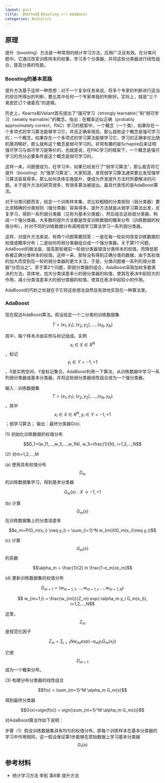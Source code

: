 ```yaml
---
layout: post
title: 【Method】Boosting（一）AdaBoost
categories: Analytics
---
```


## 原理

提升（boosting）方法是一种常用的统计学习方法，应用广泛且有效。在分类问题中，它通过改变训练样本的权重，学习多个分类器，并将这些分类器进行线性组合，提高分类的性能。

### Boosting的基本思路

提升方法基于这样一种思想：对于一个复杂任务来说，将多个专家的判断进行适当的综合所得出的判断，要比其中任何一个专家单独的判断好。实际上，就是“三个臭皮匠订个诸葛亮”的道理。

历史上，Kearns和Valiant首先提出了“强可学习（strongly learnable）”和“弱可学习（weakly learnable）”的概念。指出：在概率近似正确（probably approximately correct，PAC）学习的框架中，一个概念（一个类），如果存在一个多项式的学习算法能够学习它，并且正确率很高，那么就称这个概念是强可学习的；一个概念，如果存在一个多项式的学习算法能够学习它，学习的正确率仅比随机猜测略好，那么就称这个概念是弱可学习的。非常有趣的是Schapire后来证明强可学习与弱可学习是等价的，也就是说，在PAC学习的框架下，一个概念是强可学习的充分必要条件是这个概念是弱可学习的。

这样一来，问题便成为，在学习中，如果已经发行了“弱学习算法”，那么能否将它提升（boosting）为“强学习算法”。大家知道，发现弱学习算法通常要比发现强学习算法容易得多。那么如何具体实施提升，便成为开发提升方法时所要解决的问题。关于提升方法的研究很多，有很多算法被提出。最具代表性的是AdaBoost算法。

对于分类问题而言，给定一个训练样本集，求比较粗糙的分类规则（弱分类器）要比求精确的分类规则（强分类器）容易得多。提升方法就是从弱学习算法出发，反复学习，得到一系列弱分类器（又称为基本分类器），然后组合这些弱分类器，构成一个强分类器。大多数的提升方法都是改变训练数据的概率分布（训练数据的权值分布），针对不同的训练数据分布调用弱学习算法学习一系列弱分类器。

这样，对提升方法来说，有两个问题需要回答：一是在每一轮如何改变训练数据的权值或概率分布；二是如何将弱分类器组合成一个强分类器。关于第1个问题，AdaBoost的做法是，提高那些被前一轮弱分类器错误分类样本的权值，而降低那些被正确分类样本的权值。这样一来，那些没有得到正确分类的数据，由于其权值的加大而受到后一轮的弱分类器的更大关注。于是，分类问题被一系列的弱分类器“分而治之”。至于第2个问题，即弱分类器的组合，AdaBoost采取加权多数表决的方法。具体地，加大分类误差率小的弱分类器的权值，使其在表决中起较大的作用，减小分类误差率大的弱分类器的权值，使其在表决中起较小的作用。

AdaBoost的巧妙之处就在于它将这些想法自然且有效地实现在一种算法里。

### AdaBoost

现在叙述AdaBoost算法。假设给定一个二分类的训练数据集

$$T={(x_1,y_1),(x_2,y_2),...,(x_N,y_N)}$$

其中，每个样本点由实例与标记组成。实例$$x_i \in X \in R^N$$，标记$$y_i \in Y ={-1, +1}$$，X是实例空间，Y是标记集合。AdaBoost利用一下算法，从训练数据中学习一系列弱分类器或基本分类器，并将这些弱分类器线性组合成为一个强分类器。

输入：训练数据集$$T={(x_1,y_1),(x_2,y_2),...,(x_N,y_N)}$$，其中$$x_i \in X \in R^N, y_i \in Y ={-1, +1}$$；弱学习算法；
输出：最终分类器G(x).

(1) 初始化训练数据的权值分布

$$D_1=(w_11,...,w_1i,...,w_1N), w_1i=\frac{1}{N}, i=1,2,...,N$$

(2) 对m=1,2,...,M
    
(a) 使用具有权值分布$$D_m$$的训练数据集学习，得到基本分类器

$$G_m(x): X \to {-1,+1}$$

(b) 计算$$G_m(x)$$在训练数据集上的分类误差率

$$e_m=P(G_m(x_i) \neq y_i) = \sum_{i=1}^N w_{mi}I(G_m(x_i)\neq y_i)$$

(c) 计算$$G_m(x)$$的系数

$$\alpha_m = \frac{1}{2} ln \frac{1-e_m}{e_m}$$

(d) 更新训练数据集的权值分布

$$ D_{m+1}=(w_{m+1,1}, ..., w_{m+1,i},..., w_{m+1,N})$$

$$ w_{m+1,i} = \frac{w_{mi}}{Z_m} exp(-\alpha_m y_i G_m(x_i)), i=1,2,...,N$$

这里，$$Z_m$$是规范化因子

$$Z_m = \sum_{i=1}{N} w_{mi} exp(-\alpha_m y_i G_m(x_i)) $$

它使$$D_{m+1}$$成为一个概率分布。

(3) 构建分布分类器的线性组合

$$f(x) = \sum_{m=1}^M \alpha_m G_m(x)$$

得到最终分类器

$$G(x)=sign(f(x)) = sign(\sum_{m=1}^M \alpha_m G_m(x))$$

对AdaBoost算法作如下说明：

步骤（1）假设训练数据集具有均匀的权值分布，即每个训练样本在基本分类器的学习中作用相同，这一假设保证第1步能够在原始数据上学习基本分类器$$G_1(x)$$



## 参考材料

- 统计学习方法 李航 第8章 提升方法